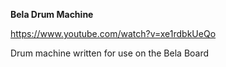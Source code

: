 **Bela Drum Machine**

https://www.youtube.com/watch?v=xe1rdbkUeQo

Drum machine written for use on the Bela Board

